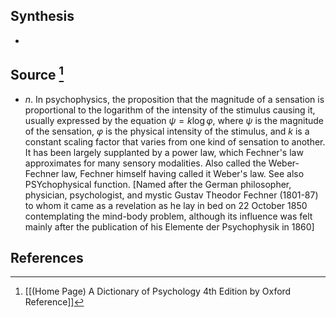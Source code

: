 ## Synthesis
- 
## Source [^1]
- $n$. In psychophysics, the proposition that the magnitude of a sensation is proportional to the logarithm of the intensity of the stimulus causing it, usually expressed by the equation $\psi=k \log \varphi$, where $\psi$ is the magnitude of the sensation, $\varphi$ is the physical intensity of the stimulus, and $k$ is a constant scaling factor that varies from one kind of sensation to another. It has been largely supplanted by a power law, which Fechner's law approximates for many sensory modalities. Also called the Weber-Fechner law, Fechner himself having called it Weber's law. See also PSYchophysical function. \[Named after the German philosopher, physician, psychologist, and mystic Gustav Theodor Fechner (1801-87) to whom it came as a revelation as he lay in bed on 22 October 1850 contemplating the mind-body problem, although its influence was felt mainly after the publication of his Elemente der Psychophysik in 1860]
## References

[^1]: [[(Home Page) A Dictionary of Psychology 4th Edition by Oxford Reference]]